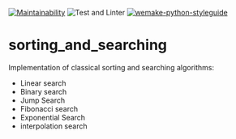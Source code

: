 [![Maintainability](https://api.codeclimate.com/v1/badges/819fe1aa42985a7b2dc5/maintainability)](https://codeclimate.com/github/dosart/sorting_and_searching)
![Test and Linter](https://github.com/dosart/sorting_and_searching/actions/workflows/Tests_and_linter.yml/badge.svg)
[![wemake-python-styleguide](https://img.shields.io/badge/style-wemake-000000.svg)](https://github.com/wemake-services/wemake-python-styleguide)

# sorting_and_searching

Implementation of classical sorting and searching algorithms:

- Linear search
- Binary search
- Jump Search
- Fibonacci search
- Exponential Search
- interpolation search
